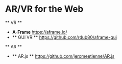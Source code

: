 # AR/VR for the Web

** VR **
  - **A-Frame** https://aframe.io/
  - ** GUI VR ** https://github.com/rdub80/aframe-gui
  
** AR **
  - ** AR.js ** https://github.com/jeromeetienne/AR.js


